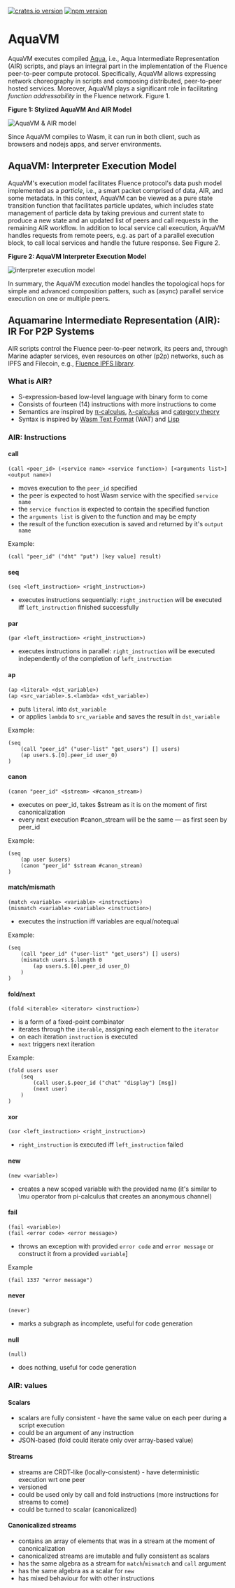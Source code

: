 [![crates.io version](https://img.shields.io/crates/v/air-interpreter-wasm?style=flat-square)](https://crates.io/crates/air-interpreter-wasm)
[![npm version](https://img.shields.io/npm/v/@fluencelabs/avm)](https://www.npmjs.com/package/@fluencelabs/avm)

# AquaVM

AquaVM executes compiled [Aqua](https://github.com/fluencelabs/aqua), i.e., Aqua Intermediate Representation (AIR) scripts, and plays an integral part in the implementation of the Fluence peer-to-peer compute protocol. Specifically, AquaVM allows expressing network choreography in scripts and composing distributed, peer-to-peer hosted services. Moreover, AquaVM plays a significant role in facilitating *function addressability* in the Fluence network. Figure 1.

**Figure 1: Stylized AquaVM And AIR Model**

<img alt="AquaVM & AIR model" src="images/aquavm_air_model.png" />  

Since AquaVM compiles to Wasm, it can run in both client, such as browsers and nodejs apps, and server environments.

## AquaVM: Interpreter Execution Model

AquaVM's execution model facilitates Fluence protocol's data push model implemented as a *particle*, i.e., a smart packet comprised of data, AIR, and some metadata. In this context, AquaVM can be viewed as a pure state transition function that facilitates particle updates, which includes state management of particle data by taking previous and current state to produce a new state and an updated list of peers and call requests in the remaining AIR workflow. In addition to local service call execution, AquaVM handles requests from remote peers, e.g. as part of a parallel execution block, to call local services and handle the future response. See Figure 2.

**Figure 2: AquaVM Interpreter Execution Model**

<img alt="interpreter execution model" src="images/interpreter_execution_model.png"/>

In summary, the AquaVM execution model handles the topological hops for simple and advanced composition patters, such as (async) parallel service execution on one or multiple peers.

## Aquamarine Intermediate Representation (AIR): IR For P2P Systems

AIR scripts control the Fluence peer-to-peer network, its peers and, through Marine adapter services, even resources on other (p2p) networks, such as IPFS and Filecoin, e.g., [Fluence IPFS library](https://fluence.dev/docs/aqua-book/libraries/aqua-ipfs).

### What is AIR?

- S-expression-based low-level language with binary form to come
- Consists of fourteen (14) instructions with more instructions to come
- Semantics are inspired by [π-calculus](https://en.wikipedia.org/wiki/%CE%A0-calculus), [λ-calculus](https://en.wikipedia.org/wiki/Lambda_calculus) and [category theory](https://en.wikipedia.org/wiki/Category_theory)
- Syntax is inspired by [Wasm Text Format](https://developer.mozilla.org/en-US/docs/WebAssembly/Understanding_the_text_format) (WAT) and [Lisp](https://en.wikipedia.org/wiki/Lisp_(programming_language))

### AIR: Instructions

#### call

```wasm
(call <peer_id> (<service name> <service function>) [<arguments list>] <output name>)
```

- moves execution to the `peer_id` specified
- the peer is expected to host Wasm service with the specified `service name`
- the `service function` is expected to contain the specified function
- the `arguments list` is given to the function and may be empty 
- the result of the function execution is saved and returned by it's `output name`

Example:
```wasm
(call "peer_id" ("dht" "put") [key value] result)
```

#### seq

```wasm
(seq <left_instruction> <right_instruction>)
```

- executes instructions sequentially: `right_instruction` will be executed iff  `left_instruction` finished successfully

#### par

```wasm
(par <left_instruction> <right_instruction>)
```

- executes instructions in parallel: `right_instruction` will be executed independently of the completion of `left_instruction`

#### ap

```wasm
(ap <literal> <dst_variable>)
(ap <src_variable>.$.<lambda> <dst_variable>)
```

- puts `literal` into `dst_variable`
- or applies `lambda` to `src_variable` and saves the result in `dst_variable`

Example:

```wasm
(seq
    (call "peer_id" ("user-list" "get_users") [] users)
    (ap users.$.[0].peer_id user_0)
)
```

#### canon

```wasm
(canon "peer_id" <$stream> <#canon_stream>)
```

- executes on peer_id, takes $stream as it is on the moment of first canonicalization
- every next execution #canon_stream will be the same — as first seen by peer_id

Example:

```wasm
(seq
    (ap user $users)
    (canon "peer_id" $stream #canon_stream)
)
```

#### match/mismath

```wasm
(match <variable> <variable> <instruction>)
(mismatch <variable> <variable> <instruction>)
```

- executes the instruction iff variables are equal/notequal

Example:
```wasm
(seq
    (call "peer_id" ("user-list" "get_users") [] users)
    (mismatch users.$.length 0
        (ap users.$.[0].peer_id user_0)
    )
)
```

#### fold/next

```wasm
(fold <iterable> <iterator> <instruction>)
```

- is a form of a fixed-point combinator
- iterates through the `iterable`, assigning each element to the `iterator` 
- on each iteration `instruction` is executed
- `next` triggers next iteration
  
Example:

```wasm
(fold users user
    (seq
        (call user.$.peer_id ("chat" "display") [msg])
        (next user)
    )
)
```

#### xor

```wasm
(xor <left_instruction> <right_instruction>)
```

- `right_instruction` is executed iff `left_instruction` failed

#### new

```wasm
(new <variable>)
```

- creates a new scoped variable with the provided name (it's similar to \mu operator from pi-calculus that creates an anonymous channel)

#### fail

```wasm
(fail <variable>)
(fail <error code> <error message>)
```

- throws an exception with provided `error code` and `error message` or construct it from a provided `variable`]

Example
```wasm
(fail 1337 "error message")
```

#### never

```wasm
(never)
```

- marks a subgraph as incomplete, useful for code generation

#### null

```wasm
(null)
```

- does nothing, useful for code generation

### AIR: values
#### Scalars

- scalars are fully consistent - have the same value on each peer during a script execution
- could be an argument of any instruction
- JSON-based (fold could iterate only over array-based value)

#### Streams

- streams are CRDT-like (locally-consistent) - have deterministic execution wrt one peer
- versioned
- could be used only by call and fold instructions (more instructions for streams to come)
- could be turned to scalar (canonicalized)

#### Canonicalized streams

- contains an array of elements that was in a stream at the moment of canonicalization
- canonicalized streams are imutable and fully consistent as scalars
- has the same algebra as a stream for `match`/`mismatch` and `call` argument
- has the same algebra as a scalar for `new`
- has mixed behaviour for with other instructions
